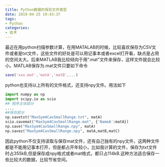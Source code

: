 ```yaml
---
title: Python数据的保存文件类型
date: 2019-04-25 19:43:37
tags:
- Python
categories:
- 技术
---
```

最近在用python扫描参数计算，在用MATALAB的时候，比较喜欢保存为CSV文件或者是txt文件，这些文件的好处是可以用记事本或者excel打开看，缺点是占用的空间太大。后来MATLAB我比较倾向于用“.mat”文件来保存，这样文件就会比较小。MATLAB保存为.mat文件只要如下命令

```matlab
save('xxx.mat','matA','matB',...)
```

python也支持以上所有的文件格式，还支持npy文件。用法如下

```python
import numpy as np
import scipy.io as scio
## 程序主体部分
....
##保存部分
np.savetxt("MaxSym4CavSmallRange.txt", matA)
scio.savemat("MaxSym4CavSmallRange.mat", {'NameA':matA})
np.save("MaxSym4CavSmallRange.npy", matA)
np.savez("MaxSym4CavSmallRange.npy", matA,matB,matC)
```

因此python不仅支持读取与保存mat文件，还有自己独有的npy文件，这两种文件都是不能用记事本打开，但是都占开年较小，比如我计算的文件，保存为txt文件时占355kB,但是保存成npy格式或者mat格式，都只占114kB.这种方法适合保存一些比较大的数据，比较节省空间。
